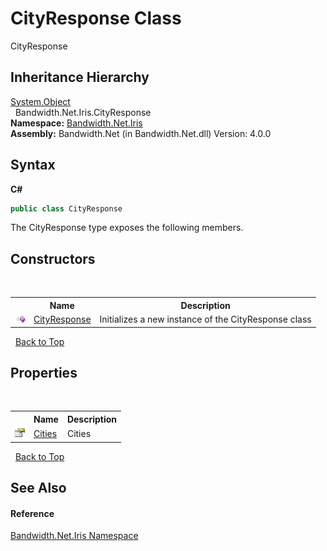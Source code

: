 ﻿# CityResponse Class
 

CityResponse


## Inheritance Hierarchy
<a href="http://msdn2.microsoft.com/en-us/library/e5kfa45b" target="_blank">System.Object</a><br />&nbsp;&nbsp;Bandwidth.Net.Iris.CityResponse<br />
**Namespace:**&nbsp;<a href ="N_Bandwidth_Net_Iris.md">Bandwidth.Net.Iris</a><br />**Assembly:**&nbsp;Bandwidth.Net (in Bandwidth.Net.dll) Version: 4.0.0

## Syntax

**C#**<br />
``` C#
public class CityResponse
```

The CityResponse type exposes the following members.


## Constructors
&nbsp;<table><tr><th></th><th>Name</th><th>Description</th></tr><tr><td>![Public method](media/pubmethod.gif "Public method")</td><td><a href ="M_Bandwidth_Net_Iris_CityResponse__ctor.md">CityResponse</a></td><td>
Initializes a new instance of the CityResponse class</td></tr></table>&nbsp;
<a href="#cityresponse-class">Back to Top</a>

## Properties
&nbsp;<table><tr><th></th><th>Name</th><th>Description</th></tr><tr><td>![Public property](media/pubproperty.gif "Public property")</td><td><a href ="P_Bandwidth_Net_Iris_CityResponse_Cities.md">Cities</a></td><td>
Cities</td></tr></table>&nbsp;
<a href="#cityresponse-class">Back to Top</a>

## See Also


#### Reference
<a href ="N_Bandwidth_Net_Iris.md">Bandwidth.Net.Iris Namespace</a><br />